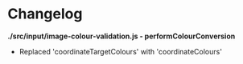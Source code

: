 # Changelog

**./src/input/image-colour-validation.js - performColourConversion**
* Replaced 'coordinateTargetColours' with 'coordinateColours'
